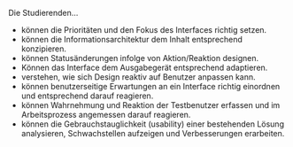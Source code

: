 Die Studierenden…
* können die Prioritäten und den Fokus des Interfaces richtig setzen. 
* können die Informationsarchitektur dem Inhalt entsprechend konzipieren. 
* können Statusänderungen infolge von Aktion/Reaktion designen.
* Können das Interface dem Ausgabegerät entsprechend adaptieren. 
* verstehen, wie sich Design reaktiv auf Benutzer anpassen kann. 
* können benutzerseitige Erwartungen an ein Interface richtig einordnen und entsprechend darauf reagieren. 
* können Wahrnehmung und Reaktion der Testbenutzer erfassen und im Arbeitsprozess angemessen darauf reagieren. 
* können die Gebrauchstauglichkeit (usability) einer bestehenden Lösung analysieren, Schwachstellen aufzeigen und Verbesserungen erarbeiten. 
